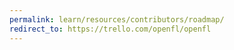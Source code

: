 ```yaml
---
permalink: learn/resources/contributors/roadmap/
redirect_to: https://trello.com/openfl/openfl
---
```

